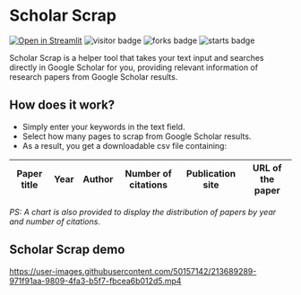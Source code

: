 # Scholar Scrap
[![Open in Streamlit](https://static.streamlit.io/badges/streamlit_badge_black_white.svg)](https://scholar-paper-extractor.streamlit.app/)
![visitor badge](https://visitor-badge.glitch.me/badge?page_id=nainiayoub.scholar-scrap)
![forks badge](https://img.shields.io/github/forks/nainiayoub/scholar-scrap)
![starts badge](https://img.shields.io/github/stars/nainiayoub/scholar-scrap?style=social)

Scholar Scrap is a helper tool that takes your text input and searches directly in Google Scholar for you, providing relevant information of research papers from Google Scholar results.

## How does it work?
* Simply enter your keywords in the text field.
* Select how many pages to scrap from Google Scholar results.
* As a result, you get a downloadable csv file containing:

|Paper title | Year | Author | Number of citations | Publication site | URL of the paper |
| ---------- | ---- | ------ | ------------------- | ---------------- | ---------------- |

_PS: A chart is also provided to display the distribution of papers by year and number of citations._

## Scholar Scrap demo

https://user-images.githubusercontent.com/50157142/213689289-971f91aa-9809-4fa3-b5f7-fbcea6b012d5.mp4

